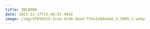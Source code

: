 ```yaml
---
title: INCARNA
date: 2021-11-17T13:48:57.404Z
image: /img/4f650515-1c5a-4c40-8aed-f54e1e84ede6_4_5005_c.webp
---
```

